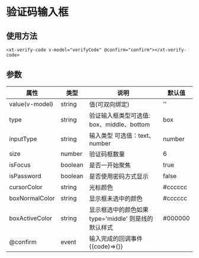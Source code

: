 # 验证码输入框
## 使用方法
```vue
<xt-verify-code v-model="verifyCode" @confirm="confirm"></xt-verify-code>
```

## 参数
|属性						|类型		|说明																								|默认值	|
|--							|--			|--																									|--			|
|value(v-model)	|string	|值(可双向绑定)																			|''			|
|type						|string	|验证输入框类型可选值: box、middle、bottom					|box		|
|inputType			|string	|输入类型 可选值：text、number											|number	|
|size						|number	|验证码框数量																				|6			|
|isFocus				|boolean|是否一开始聚焦																			|true		|
|isPassword			|boolean|是否使用密码方式显示																|false	|
|cursorColor		|string	|光标颜色																						|#cccccc|
|boxNormalColor	|string	|显示框未选中的颜色																	|#cccccc|
|boxActiveColor	|string	|显示框选中的颜色如果type='middle' 则是线的默认样式	|#000000|
|@confirm				|event	|输入完成的回调事件  {(code)=>{}}										|				|